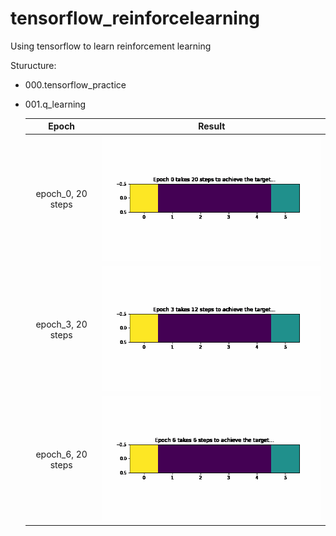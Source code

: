 # tensorflow_reinforcelearning

Using tensorflow to learn reinforcement learning 

Sturucture:
  - 000.tensorflow_practice
  - 001.q_learning

    Epoch             |  Result
    :-------------------------:|:-------------------------:
     epoch_0, 20 steps |  ![solved-maze1](https://github.com/PANDASANG1231/Tensorflow_RL/blob/main/001.q_learning/docs/Epoch_0.gif)
     epoch_3, 20 steps |  ![solved-maze1](https://github.com/PANDASANG1231/Tensorflow_RL/blob/main/001.q_learning/docs/Epoch_3.gif)
     epoch_6, 20 steps |  ![solved-maze1](https://github.com/PANDASANG1231/Tensorflow_RL/blob/main/001.q_learning/docs/Epoch_6.gif)



